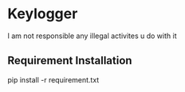 # Keylogger
I am not responsible any illegal activites u do with it 

##  Requirement Installation
pip install -r requirement.txt
